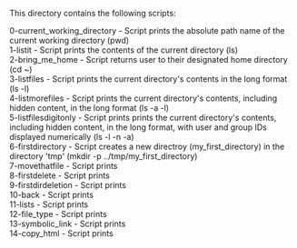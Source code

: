This directory contains the following scripts:

0-current_working_directory - Script prints the absolute path name of the current working directory (pwd)  
1-listit - Script prints the contents of the current directory (ls)  
2-bring_me_home - Script returns user to their designated home directory (cd ~)  
3-listfiles - Script prints the current directory's contents in the long format (ls -l)  
4-listmorefiles - Script prints the current directory's contents, including hidden content, in the long format (ls -a -l)  
5-listfilesdigitonly - Script prints prints the current directory's contents, including hidden content, in the long format, with user and group IDs displayed numerically (ls -l -n -a)  
6-firstdirectory - Script creates a new directroy (my_first_directory) in the directory 'tmp' (mkdir -p ../tmp/my_first_directory)  
7-movethatfile - Script prints  
8-firstdelete - Script prints  
9-firstdirdeletion - Script prints  
10-back - Script prints  
11-lists - Script prints  
12-file_type - Script prints  
13-symbolic_link - Script prints  
14-copy_html - Script prints  
